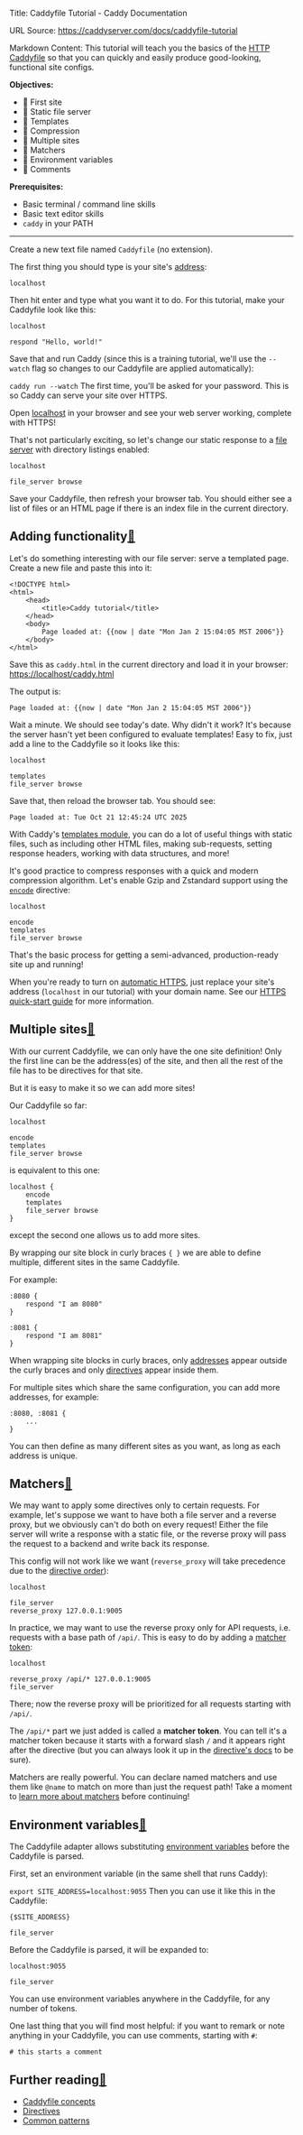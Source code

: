 Title: Caddyfile Tutorial - Caddy Documentation

URL Source: https://caddyserver.com/docs/caddyfile-tutorial

Markdown Content:
This tutorial will teach you the basics of the [HTTP Caddyfile](https://caddyserver.com/docs/caddyfile) so that you can quickly and easily produce good-looking, functional site configs.

**Objectives:**

*   🔲 First site
*   🔲 Static file server
*   🔲 Templates
*   🔲 Compression
*   🔲 Multiple sites
*   🔲 Matchers
*   🔲 Environment variables
*   🔲 Comments

**Prerequisites:**

*   Basic terminal / command line skills
*   Basic text editor skills
*   `caddy` in your PATH

* * *

Create a new text file named `Caddyfile` (no extension).

The first thing you should type is your site's [address](https://caddyserver.com/docs/caddyfile/concepts#addresses):

```
localhost
```

Then hit enter and type what you want it to do. For this tutorial, make your Caddyfile look like this:

```
localhost

respond "Hello, world!"
```

Save that and run Caddy (since this is a training tutorial, we'll use the `--watch` flag so changes to our Caddyfile are applied automatically):

`caddy run --watch`
The first time, you'll be asked for your password. This is so Caddy can serve your site over HTTPS.

Open [localhost](https://localhost/) in your browser and see your web server working, complete with HTTPS!

That's not particularly exciting, so let's change our static response to a [file server](https://caddyserver.com/docs/caddyfile/directives/file_server) with directory listings enabled:

```
localhost

file_server browse
```

Save your Caddyfile, then refresh your browser tab. You should either see a list of files or an HTML page if there is an index file in the current directory.

Adding functionality[🔗](https://caddyserver.com/docs/caddyfile-tutorial#adding-functionality "Direct link")
------------------------------------------------------------------------------------------------------------

Let's do something interesting with our file server: serve a templated page. Create a new file and paste this into it:

```
<!DOCTYPE html>
<html>
	<head>
		<title>Caddy tutorial</title>
	</head>
	<body>
		Page loaded at: {{now | date "Mon Jan 2 15:04:05 MST 2006"}}
	</body>
</html>
```

Save this as `caddy.html` in the current directory and load it in your browser: [https://localhost/caddy.html](https://localhost/caddy.html)

The output is:

```
Page loaded at: {{now | date "Mon Jan 2 15:04:05 MST 2006"}}
```

Wait a minute. We should see today's date. Why didn't it work? It's because the server hasn't yet been configured to evaluate templates! Easy to fix, just add a line to the Caddyfile so it looks like this:

```
localhost

templates
file_server browse
```

Save that, then reload the browser tab. You should see:

```
Page loaded at: Tue Oct 21 12:45:24 UTC 2025
```

With Caddy's [templates module](https://caddyserver.com/docs/modules/http.handlers.templates), you can do a lot of useful things with static files, such as including other HTML files, making sub-requests, setting response headers, working with data structures, and more!

It's good practice to compress responses with a quick and modern compression algorithm. Let's enable Gzip and Zstandard support using the [`encode`](https://caddyserver.com/docs/caddyfile/directives/encode) directive:

```
localhost

encode
templates
file_server browse
```

That's the basic process for getting a semi-advanced, production-ready site up and running!

When you're ready to turn on [automatic HTTPS](https://caddyserver.com/docs/automatic-https), just replace your site's address (`localhost` in our tutorial) with your domain name. See our [HTTPS quick-start guide](https://caddyserver.com/docs/quick-starts/https) for more information.

Multiple sites[🔗](https://caddyserver.com/docs/caddyfile-tutorial#multiple-sites "Direct link")
------------------------------------------------------------------------------------------------

With our current Caddyfile, we can only have the one site definition! Only the first line can be the address(es) of the site, and then all the rest of the file has to be directives for that site.

But it is easy to make it so we can add more sites!

Our Caddyfile so far:

```
localhost

encode
templates
file_server browse
```

is equivalent to this one:

```
localhost {
	encode
	templates
	file_server browse
}
```

except the second one allows us to add more sites.

By wrapping our site block in curly braces `{ }` we are able to define multiple, different sites in the same Caddyfile.

For example:

```
:8080 {
	respond "I am 8080"
}

:8081 {
	respond "I am 8081"
}
```

When wrapping site blocks in curly braces, only [addresses](https://caddyserver.com/docs/caddyfile/concepts#addresses) appear outside the curly braces and only [directives](https://caddyserver.com/docs/caddyfile/directives) appear inside them.

For multiple sites which share the same configuration, you can add more addresses, for example:

```
:8080, :8081 {
	...
}
```

You can then define as many different sites as you want, as long as each address is unique.

Matchers[🔗](https://caddyserver.com/docs/caddyfile-tutorial#matchers "Direct link")
------------------------------------------------------------------------------------

We may want to apply some directives only to certain requests. For example, let's suppose we want to have both a file server and a reverse proxy, but we obviously can't do both on every request! Either the file server will write a response with a static file, or the reverse proxy will pass the request to a backend and write back its response.

This config will not work like we want (`reverse_proxy` will take precedence due to the [directive order](https://caddyserver.com/docs/caddyfile/directives#directive-order)):

```
localhost

file_server
reverse_proxy 127.0.0.1:9005
```

In practice, we may want to use the reverse proxy only for API requests, i.e. requests with a base path of `/api/`. This is easy to do by adding a [matcher token](https://caddyserver.com/docs/caddyfile/matchers#syntax):

```
localhost

reverse_proxy /api/* 127.0.0.1:9005
file_server
```

There; now the reverse proxy will be prioritized for all requests starting with `/api/`.

The `/api/*` part we just added is called a **matcher token**. You can tell it's a matcher token because it starts with a forward slash `/` and it appears right after the directive (but you can always look it up in the [directive's docs](https://caddyserver.com/docs/caddyfile/directives) to be sure).

Matchers are really powerful. You can declare named matchers and use them like `@name` to match on more than just the request path! Take a moment to [learn more about matchers](https://caddyserver.com/docs/caddyfile/matchers) before continuing!

Environment variables[🔗](https://caddyserver.com/docs/caddyfile-tutorial#environment-variables "Direct link")
--------------------------------------------------------------------------------------------------------------

The Caddyfile adapter allows substituting [environment variables](https://caddyserver.com/docs/caddyfile/concepts#environment-variables) before the Caddyfile is parsed.

First, set an environment variable (in the same shell that runs Caddy):

`export SITE_ADDRESS=localhost:9055`
Then you can use it like this in the Caddyfile:

```
{$SITE_ADDRESS}

file_server
```

Before the Caddyfile is parsed, it will be expanded to:

```
localhost:9055

file_server
```

You can use environment variables anywhere in the Caddyfile, for any number of tokens.

One last thing that you will find most helpful: if you want to remark or note anything in your Caddyfile, you can use comments, starting with `#`:

```
# this starts a comment
```

Further reading[🔗](https://caddyserver.com/docs/caddyfile-tutorial#further-reading "Direct link")
--------------------------------------------------------------------------------------------------

*   [Caddyfile concepts](https://caddyserver.com/docs/caddyfile/concepts)
*   [Directives](https://caddyserver.com/docs/caddyfile/directives)
*   [Common patterns](https://caddyserver.com/docs/caddyfile/patterns)
